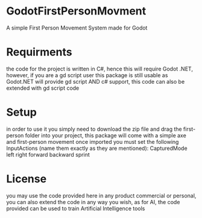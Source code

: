 # GodotFirstPersonMovment

A simple First Person Movement System made for Godot
# Requirments
the code for the project is written in C#, hence this will require Godot .NET, however,  if you are a gd script user this package is still usable as Godot.NET will provide gd script AND c# support, this code can also be extended with gd script code

# Setup
in order to use it you simply need to download the zip file and drag the first-person folder into your project, this package will come with a simple axe and first-person movement
once imported you must set the following InputActions (name them exactly as they are mentioned):
CapturedMode
left
right
forward
backward
sprint


# License
you may use the code provided here in any product commercial or personal, you can also extend the code in any way you wish, as for AI, the code provided can be used to train Artificial Intelligence tools

